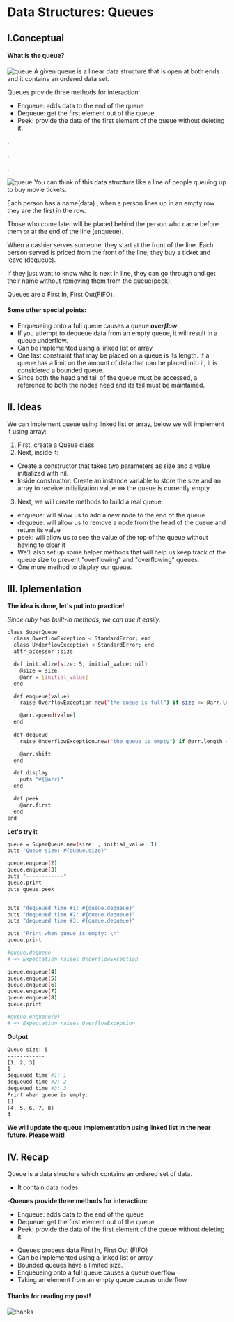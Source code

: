 # Data Structures: Queues
## I.Conceptual
#### What is the queue?
![queue](https://media.geeksforgeeks.org/wp-content/uploads/20220816162225/Queue.png)
 A given queue is a linear data structure that is open at both ends and it contains an ordered data set.

 Queues provide three methods for interaction:
+ Enqueue: adds data to the end of the queue
+ Dequeue: get the first element out of the queue
+ Peek: provide the data of the first element of the queue without deleting it.

.

.

.



![queue](https://nystudio107-ems2qegf7x6qiqq.netdna-ssl.com/img/blog/_1200x630_crop_center-center_82_none/craft-cms-yii2-async-queue.jpg?mtime=1564846688)
 You can think of this data structure like a line of people queuing up to buy movie tickets.

Each person has a name(data) , when a person lines up in an empty row they are the first in the row.

Those who come later will be placed behind the person who came before them or at the end of the line (enqueue).

When a cashier serves someone, they start at the front of the line. Each person served is priced from the front of the line, they buy a ticket and leave (dequeue).

If they just want to know who is next in line, they can go through and get their name without removing them from the queue(peek).

Queues are a First In, First Out(FIFO).

#### Some other special points:

+ Enqueueing onto a full queue causes a queue **_overflow_**
+ If you attempt to dequeue data from an empty queue, it will result in a queue underflow.
+ Can be implemented using a linked list or array
+ One last constraint that may be placed on a queue is its length. If a queue has a limit on the amount of data that can be placed into it, it is considered a bounded queue.
+ Since both the head and tail of the queue must be accessed, a reference to both the nodes head and its tail must be maintained.

## II. Ideas 
We can implement queue using linked list or array, below we will implement it using array:

1. First, create a Queue class
2. Next, inside it:
+ Create a constructor that takes two parameters as size and a value initialized with nil.
+ Inside constructor: Create an instance variable to store the size and an array to receive initialization value ==> the queue is currently empty. 
3. Next, we will create methods to build a real queue:
+ enqueue: will allow us to add a new node to the end of the queue
+ dequeue: will allow us to remove a node from the head of the queue and return its value
+ peek: will allow us to see the value of the top of the queue without having to clear it
+ We'll also set up some helper methods that will help us keep track of the queue size to prevent "overflowing" and "overflowing" queues.
+ One more method to display our queue.

## III. Iplementation
**The idea is done, let's put into practice!**

_Since ruby has built-in methods, we can use it easily._
```bash
class SuperQueue
  class OverflowException < StandardError; end
  class UnderflowException < StandardError; end
  attr_accessor :size

  def initialize(size: 5, initial_value: nil)
    @size = size
    @arr = [initial_value]
  end

  def enqueue(value)
    raise OverflowException.new("the queue is full") if size <= @arr.length 

    @arr.append(value)  
  end
 
  def dequeue
    raise UnderflowException.new("the queue is empty") if @arr.length == 0 

    @arr.shift
  end

  def display 
    puts "#{@arr}" 
  end

  def peek
    @arr.first
  end
end 
```
**Let's try it**
```bash
queue = SuperQueue.new(size: , initial_value: 1)
puts "Queue size: #{queue.size}"

queue.enqueue(2)
queue.enqueue(3)
puts "------------"
queue.print
puts queue.peek


puts "dequeued time #1: #{queue.dequeue}"
puts "dequeued time #2: #{queue.dequeue}"
puts "dequeued time #3: #{queue.dequeue}"

puts "Print when queue is empty: \n"
queue.print

#queue.dequeue
# => Expectation raises UnderflowException

queue.enqueue(4)
queue.enqueue(5)
queue.enqueue(6)
queue.enqueue(7)
queue.enqueue(8)
queue.print

#queue.enqueue(9)
# => Expectation raises OverflowException

```
**Output**
```bash
Queue size: 5
------------
[1, 2, 3]
1
dequeued time #1: 1
dequeued time #2: 2
dequeued time #3: 3
Print when queue is empty:
[]
[4, 5, 6, 7, 8]
4
```
**We will update the queue implementation using linked list in the near future. Please wait!**

## IV. Recap
Queue is a data structure which contains an ordered set of data.

- It contain data nodes

-**Queues provide three methods for interaction:**
+ Enqueue: adds data to the end of the queue
+ Dequeue: get the first element out of the queue
+ Peek: provide the data of the first element of the queue without deleting it

- Queues process data First In, First Out (FIFO)
- Can be implemented using a linked list or array
- Bounded queues have a limited size.
- Enqueueing onto a full queue causes a queue overflow
- Taking an element from an empty queue causes underflow

####  Thanks for reading my post!
![thanks](https://www.english-learning.net/wp-content/uploads/2018/03/Thank-you.jpg)
